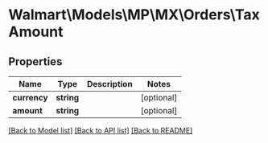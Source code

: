 # Walmart\Models\MP\MX\Orders\TaxAmount

## Properties

Name | Type | Description | Notes
------------ | ------------- | ------------- | -------------
**currency** | **string** |  | [optional]
**amount** | **string** |  | [optional]


[[Back to Model list]](./) [[Back to API list]](../../../../../README.md#supported-apis) [[Back to README]](../../../../../README.md)

